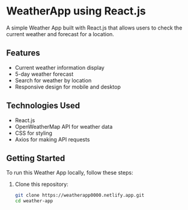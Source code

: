 # WeatherApp using React.js

A simple Weather App built with React.js that allows users to check the current weather and forecast for a location.

## Features

- Current weather information display
- 5-day weather forecast
- Search for weather by location
- Responsive design for mobile and desktop

## Technologies Used

- React.js
- OpenWeatherMap API for weather data
- CSS for styling
- Axios for making API requests

## Getting Started

To run this Weather App locally, follow these steps:

1. Clone this repository:

   ```bash
   git clone https://weatherapp0000.netlify.app.git
   cd weather-app
